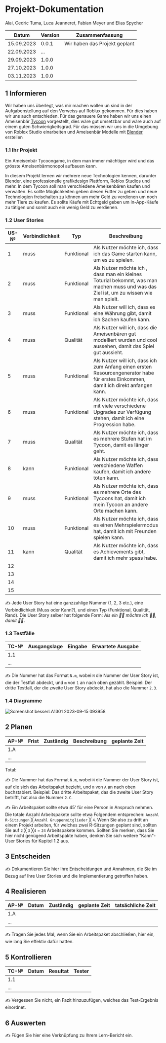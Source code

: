 # Projekt-Dokumentation

Alai, Cedric Tuma, Luca Jeanneret, Fabian Meyer und Elias Spycher

| Datum | Version | Zusammenfassung                                              |
| ----- | ------- | ------------------------------------------------------------ |
|   15.09.2023    | 0.0.1   |    Wir haben das Projekt geplant    |
|   22.09.2023    | ...     |                                                              |
|   29.09.2023    | 1.0.0   |                                                              |
|   27.10.2023    | 1.0.0   |                                                              |
|   03.11.2023    | 1.0.0   |                                                              |

## 1 Informieren

Wir haben uns überlegt, was mir machen wollen un sind in der Aufgabenstellung auf den Verweiss auf Roblux gekommen. Für dies haben wir uns auch entschieden. Für das genauere Game haben wir uns einen Ameisenbär [Tycoon](https://de.wikipedia.org/wiki/Tycoon) vorgestellt, dies wäre gut umsetzbar und wäre auch auf einem guten Schwierigkeitsgrad. Für das müssen wir uns in die Umgebung von Roblox Studio einarbeiten und Ameisenbär Modelle mit [Blender](https://www.blender.org/) erstellen

### 1.1 Ihr Projekt

Ein Ameisenbär Tycoongame, in dem man immer mächtiger wird und das grösste Ameisenbärmonopol aufbauen kann.

In diesem Projekt lernen wir mehrere neue Technologien kennen, darunter Blender, eine professionelle grafikdesign Plattform, Roblox Studios und mehr. In dem Tycoon soll man verschiedene Ameisenbären kaufen und verwalten. Es sollte Möglichkeiten geben diesen Futter zu geben und neue Technologien freischalten zu können um mehr Geld zu verdienen um noch mehr Tiere zu kaufen. Es sollte Käufe mit Echtgeld geben um In-App-Käufe zu tätigen und somit auch ein wenig Geld zu verdienen.

### 1.2 User Stories

| US-№ | Verbindlichkeit | Typ  | Beschreibung                       |
| ---- | --------------- | ---- | ---------------------------------- |
| 1    |       muss          |   Funktional   | Als Nutzer möchte ich, dass ich das Game starten kann, um es zu spielen. |
| 2  |        muss    |   Funktional   |  Als Nutzer möchte ich , dass man ein kleines Toturial bekommt, was man machen muss und was das Ziel ist, um zu wissen wie man spielt. |
| 3  |        muss         |   Funktional   | Als Nutzer will ich, dass es eine Währung gibt, damit ich Sachen kaufen kann.           |
| 4  |        muss         |   Qualität   | Als Nutzer will ich, dass die Ameisenbären gut modelliert wurden und cool aussehen, damit das Spiel gut aussieht.     |
| 5  |        muss         |   Funktional   | Als Nutzer will ich, dass ich zum Anfang einen ersten Resourcengenerator habe für erstes Einkommen, damit ich direkt anfangen kann. |
| 6  |        muss         |   Funktional   | Als Nutzer möchte ich, dass mit viele verschiedene Upgrades zur Verfügung stehen, damit ich eine Progression habe.    |
| 7  |        muss         |  Qualität    | Als Nutzer möchte ich, dass es mehrere Stufen hat im Tycoon, damit es länger geht. |
| 8  |        kann          |  Funktional    |  Als Nutzer möchte ich, dass verschiedene Waffen kaufen, damit ich andere töten kann.  |
| 9  |       muss          |  Funktional    |  Als Nutzer möchte ich, dass es mehrere Orte des Tycoons hat, damit ich mein Tycoon an andere Orte machen kann.  |
| 10  |       muss    | Funktional     | Als Nutzer möchte ich, dass es einen Mehrspielermodus hat, damit ich mit Freunden spielen kann. |
| 11  |       kann    |  Qualität    |  Als Nutzer möchte ich, dass es Achievements gibt, damit ich mehr spass habe.   |
| 12  |                 |      |                                    |
| 13  |                 |      |                                    |
| 14  |                 |      |                                    |
| 15  |                 |      |                                    |


✍️ Jede User Story hat eine ganzzahlige Nummer (1, 2, 3 etc.), eine Verbindlichkeit (Muss oder Kann?), und einen Typ (Funktional, Qualität, Rand). Die User Story selber hat folgende Form: *Als ein 🤷‍♂️ möchte ich 🤷‍♂️, damit 🤷‍♂️*.

### 1.3 Testfälle

| TC-№ | Ausgangslage | Eingabe | Erwartete Ausgabe |
| ---- | ------------ | ------- | ----------------- |
| 1.1  |              |         |                   |
| ...  |              |         |                   |

✍️ Die Nummer hat das Format `N.m`, wobei `N` die Nummer der User Story ist, die der Testfall abdeckt, und `m` von `1` an nach oben gezählt. Beispiel: Der dritte Testfall, der die zweite User Story abdeckt, hat also die Nummer `2.3`.

### 1.4 Diagramme

![Screenshot besserLA1301 2023-09-15 093958](https://github.com/Biberkatze/1301/assets/110892742/c88d2d72-9406-4ad3-b4da-676031a69759)



## 2 Planen

| AP-№ | Frist | Zuständig | Beschreibung | geplante Zeit |
| ---- | ----- | --------- | ------------ | ------------- |
| 1.A  |       |           |              |               |
| ...  |       |           |              |               |

Total: 

✍️ Die Nummer hat das Format `N.m`, wobei `N` die Nummer der User Story ist, auf die sich das Arbeitspaket bezieht, und `m` von `A` an nach oben buchstabiert. Beispiel: Das dritte Arbeitspaket, das die zweite User Story betrifft, hat also die Nummer `2.C`.

✍️ Ein Arbeitspaket sollte etwa 45' für eine Person in Anspruch nehmen. Die totale Anzahl Arbeitspakete sollte etwa Folgendem entsprechen: `Anzahl R-Sitzungen` ╳ `Anzahl Gruppenmitglieder` ╳ `4`. Wenn Sie also zu dritt an einem Projekt arbeiten, für welches zwei R-Sitzungen geplant sind, sollten Sie auf `2` ╳ `3` ╳`4` = `24` Arbeitspakete kommen. Sollten Sie merken, dass Sie hier nicht genügend Arbeitspakte haben, denken Sie sich weitere "Kann"-User Stories für Kapitel 1.2 aus.

## 3 Entscheiden

✍️ Dokumentieren Sie hier Ihre Entscheidungen und Annahmen, die Sie im Bezug auf Ihre User Stories und die Implementierung getroffen haben.

## 4 Realisieren

| AP-№ | Datum | Zuständig | geplante Zeit | tatsächliche Zeit |
| ---- | ----- | --------- | ------------- | ----------------- |
| 1.A  |       |           |               |                   |
| ...  |       |           |               |                   |

✍️ Tragen Sie jedes Mal, wenn Sie ein Arbeitspaket abschließen, hier ein, wie lang Sie effektiv dafür hatten.

## 5 Kontrollieren

| TC-№ | Datum | Resultat | Tester |
| ---- | ----- | -------- | ------ |
| 1.1  |       |          |        |
| ...  |       |          |        |

✍️ Vergessen Sie nicht, ein Fazit hinzuzufügen, welches das Test-Ergebnis einordnet.

## 6 Auswerten

✍️ Fügen Sie hier eine Verknüpfung zu Ihrem Lern-Bericht ein.
